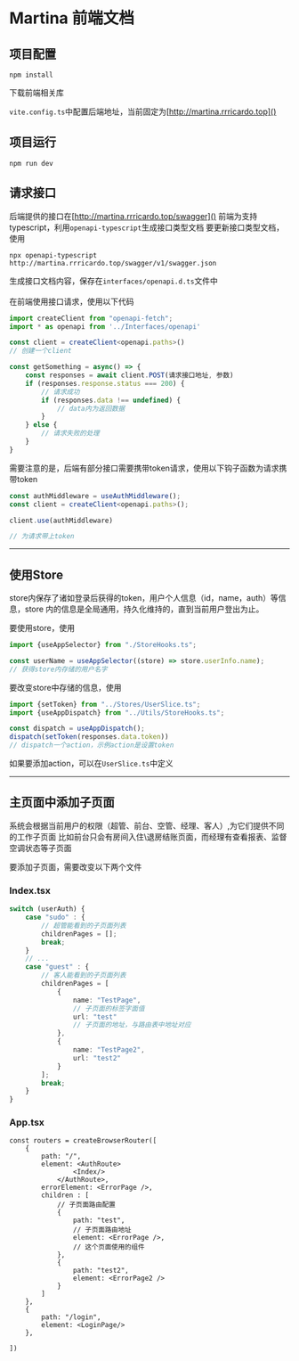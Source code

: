 # Martina 前端文档

## 项目配置
```shell
npm install
```
下载前端相关库

`vite.config.ts`中配置后端地址，当前固定为[http://martina.rrricardo.top]()

## 项目运行
```shell
npm run dev
```

## 请求接口
后端提供的接口在[http://martina.rrricardo.top/swagger]()
前端为支持typescript，利用`openapi-typescript`生成接口类型文档
要更新接口类型文档，使用
```shell
npx openapi-typescript http://martina.rrricardo.top/swagger/v1/swagger.json
```
生成接口文档内容，保存在`interfaces/openapi.d.ts`文件中
<br>
<br>
在前端使用接口请求，使用以下代码
```typescript
import createClient from "openapi-fetch";
import * as openapi from '../Interfaces/openapi'

const client = createClient<openapi.paths>()
// 创建一个client

const getSomething = async() => {
    const responses = await client.POST(请求接口地址, 参数)
    if (responses.response.status === 200) {
        // 请求成功
        if (responses.data !== undefined) {
            // data内为返回数据
        }
    } else {
        // 请求失败的处理
    }
}
```

需要注意的是，后端有部分接口需要携带token请求，使用以下钩子函数为请求携带token
```typescript
const authMiddleware = useAuthMiddleware();
const client = createClient<openapi.paths>();

client.use(authMiddleware)

// 为请求带上token
```

---
## 使用Store
store内保存了诸如登录后获得的token，用户个人信息（id，name，auth）等信息，store
内的信息是全局通用，持久化维持的，直到当前用户登出为止。

要使用store，使用
```typescript
import {useAppSelector} from "./StoreHooks.ts";

const userName = useAppSelector((store) => store.userInfo.name);
// 获得store内存储的用户名字
```

要改变store中存储的信息，使用
```typescript
import {setToken} from "../Stores/UserSlice.ts";
import {useAppDispatch} from "../Utils/StoreHooks.ts";

const dispatch = useAppDispatch();
dispatch(setToken(responses.data.token))
// dispatch一个action，示例action是设置token
```

如果要添加action，可以在`UserSlice.ts`中定义

---
## 主页面中添加子页面
系统会根据当前用户的权限（超管、前台、空管、经理、客人）,为它们提供不同的工作子页面
比如前台只会有房间入住\退房结账页面，而经理有查看报表、监督空调状态等子页面

要添加子页面，需要改变以下两个文件
### Index.tsx
```typescript
switch (userAuth) {
    case "sudo" : {
        // 超管能看到的子页面列表
        childrenPages = [];
        break;
    }
    // ...
    case "guest" : {
        // 客人能看到的子页面列表
        childrenPages = [
            {
                name: "TestPage",
                // 子页面的标签字面值
                url: "test"
                // 子页面的地址，与路由表中地址对应
            },
            {
                name: "TestPage2",
                url: "test2"
            }
        ];
        break;
    }
}
```

### App.tsx
```tsx
const routers = createBrowserRouter([
    {
        path: "/",
        element: <AuthRoute>
                <Index/>
            </AuthRoute>,
        errorElement: <ErrorPage />,
        children : [
            // 子页面路由配置
            {
                path: "test",
                // 子页面路由地址
                element: <ErrorPage />,
                // 这个页面使用的组件
            },
            {
                path: "test2",
                element: <ErrorPage2 />
            }
        ]
    },
    {
        path: "/login",
        element: <LoginPage/>
    },

])
```